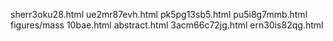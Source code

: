 sherr3oku28.html
ue2mr87evh.html
pk5pg13sb5.html
pu5i8g7mmb.html
figures/mass
10bae.html
abstract.html
3acm66c72jg.html
ern30is82qg.html